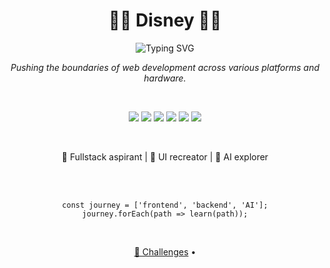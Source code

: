 <div align="center">
  <h1>👨‍💻 Disney 👨‍💻</h1>
  <img src="https://readme-typing-svg.herokuapp.com?font=Fira+Code&pause=1000&color=F7F7F7&center=true&vCenter=true&width=435&lines=Web+Developer;JavaScript+Enthusiast;Fullstack+Aspirant;Anime+Lover;Photographer" alt="Typing SVG" />
</div>

<p align="center">
  <em>Pushing the boundaries of web development across various platforms and hardware.</em>
</p>

<br>

<p align="center">
  <img src="https://img.shields.io/badge/-HTML-E34F26?style=for-the-badge&logo=html5&logoColor=white" />
  <img src="https://img.shields.io/badge/-CSS-1572B6?style=for-the-badge&logo=css3&logoColor=white" />
  <img src="https://img.shields.io/badge/-JavaScript-F7DF1E?style=for-the-badge&logo=javascript&logoColor=black" />
  <img src="https://img.shields.io/badge/-React-61DAFB?style=for-the-badge&logo=react&logoColor=black" />
  <img src="https://img.shields.io/badge/-Vue-4FC08D?style=for-the-badge&logo=vue.js&logoColor=white" />
  <img src="https://img.shields.io/badge/-Tailwind-38B2AC?style=for-the-badge&logo=tailwind-css&logoColor=white" />
</p>

<br>

<p align="center">
  🚀 Fullstack aspirant | 🎨 UI recreator | 🤖 AI explorer
</p>

<br>

<br>

<p align="center">
  <code>const journey = ['frontend', 'backend', 'AI'];</code><br>
  <code>journey.forEach(path => learn(path));</code>
</p>

<br>

<p align="center">
  <a href="https://www.frontendmentor.io/profile/Disney-Banje">🎨 Challenges</a> •
</p>


<!---
Disney-Banje/Disney-Banje is a ✨ special ✨ repository because its `README.md` (this file) appears on your GitHub profile.
You can click the Preview link to take a look at your changes.
--->
